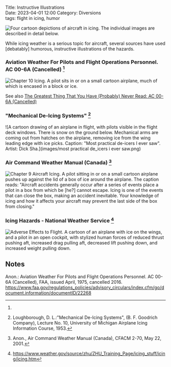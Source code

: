 Title: Instructive Illustrations  
Date: 2023-04-01 12:00
Category: Diversions  
tags: flight in icing, humor  

![Four cartoon depictions of aircraft in icing. 
The individual images are described in detail below. 
](images%2Finstructive_illustrations.png)  

While icing weather is a serious topic for aircraft, 
several sources have used [debatably] humorous,
instructive illustrations of the hazards.   

### Aviation Weather For Pilots and Flight Operations Personnel. AC 00-6A (Cancelled) [^1]  

![Chapter 10 Icing. 
A pilot sits in or on a small cartoon airplane, 
much of which is encased in a block or ice.
](images%2Fac00-6a%2Ficing%20logo.png)  

See also [The Greatest Thing That You Have (Probably) Never Read: AC 00-6A (Cancelled)]({filename}ac00-6a.md)  

### "Mechanical De-Icing Systems" [^2]  

![A cartoon drawing of an airplane in flight, 
with pilots visible in the flight deck windows. 
There is snow on the ground below. 
Mechanical arms are coming out from hatches on the airplane, 
removing ice from the wing leading edge with ice picks. 
Caption: "Most practical de-icers I ever saw". Artist: Dick Sha.](images/most practical de_icers i ever saw.png)  

<!--
From Loughborough, D. L.:"Mechanical De-Icing Systems", (B. F. Goodrich Company), Lecture No. 10, University of Michigan Airplane Icing Information Course, 1953.  
There is no copyright noted, on the drawing or in the publication.
-->

### Air Command Weather Manual (Canada) [^3]  

![Chapter 9 Aircraft Icing. 
A pilot sitting in or on a small cartoon airplane pushes up against 
the lid of a box of ice around the airplane. 
The caption reads: 
"Aircraft accidents generally occur after a series of events place a pilot in a
box from which be [he?] cannot escape. Icing is one of the events that can close
the box, making an accident inevitable. Your knowledge of icing and how it
affects your aircraft may prevent the last side of the box from closing."](images%2FAir%20Command%20Weather%20Manual%2FChapter%209%20AIrcraft%20Icing.png)  

### Icing Hazards - National Weather Service [^4]  

![Adverse Effects to Flight. 
A cartoon of an airplane with ice on the wings, and a pilot in an open cockpit, 
with stylized human forces of reduced thrust pushing aft, 
increased drag pulling aft, 
decreased lift pushing down, and increased weight pulling down.](images/Force_Icing.png)  

## Notes  

[^1]:
Anon.: Aviation Weather For Pilots and Flight Operations Personnel. AC 00-6A (Cancelled), FAA, issued April, 1975, cancelled 2016. https://www.faa.gov/regulations_policies/advisory_circulars/index.cfm/go/document.information/documentID/22268  
[^2]: Loughborough, D. L.:"Mechanical De-Icing Systems", (B. F. Goodrich Company), Lecture No. 10, University of Michigan Airplane Icing Information Course, 1953.  
[^3]: Anon., Air Command Weather Manual (Canada), CFACM 2-70, May 22, 2001.  
[^4]: https://www.weather.gov/source/zhu/ZHU_Training_Page/icing_stuff/icing/icing.htm  
